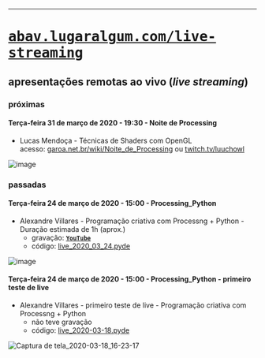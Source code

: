 ---
# <span style='font-family: monospace;'>[abav.lugaralgum.com/live-streaming](https://abav.lugaralgum.com/live-streaming)</span>
## apresentações remotas ao vivo (*live streaming*)

### próximas

#### Terça-feira 31 de março de 2020 - 19:30 - Noite de Processing

- Lucas Mendoça - Técnicas de Shaders com OpenGL<br>acesso: [garoa.net.br/wiki/Noite_de_Processing](https://garoa.net.br/wiki/Noite_de_Processing) ou [twitch.tv/luuchowl](https://www.twitch.tv/luuchowl)

![image](https://user-images.githubusercontent.com/3694604/77477760-bc8d4e80-6e14-11ea-8eca-1509b22f2ed2.png)

### passadas

#### Terça-feira 24 de março de 2020 - 15:00 - Processing_Python

- Alexandre Villares - Programação criativa com Processng + Python - Duração estimada de 1h (aprox.)
  - gravação: **[`YouTube`](https://youtu.be/-kROsOpXxS0)**
  - código: [live_2020_03_24.pyde](https://gist.github.com/villares/1dcabd2587066474a977547812679fd5)

![image](https://user-images.githubusercontent.com/3694604/77466157-c2c5ff80-6e01-11ea-950e-0c19da876b82.png)

#### Terça-feira 24 de março de 2020 - 15:00 - Processing_Python - primeiro teste de live

- Alexandre Villares - primeiro teste de live - Programação criativa com Processng + Python
    - não teve gravação
    - código: [live_2020-03-18.pyde](https://gist.github.com/villares/229bae8e9b3db9431865eb278af594e2)
    
![Captura de tela_2020-03-18_16-23-17](https://user-images.githubusercontent.com/3694604/76999475-96683a00-694e-11ea-88d7-51de75ab6f95.png)


